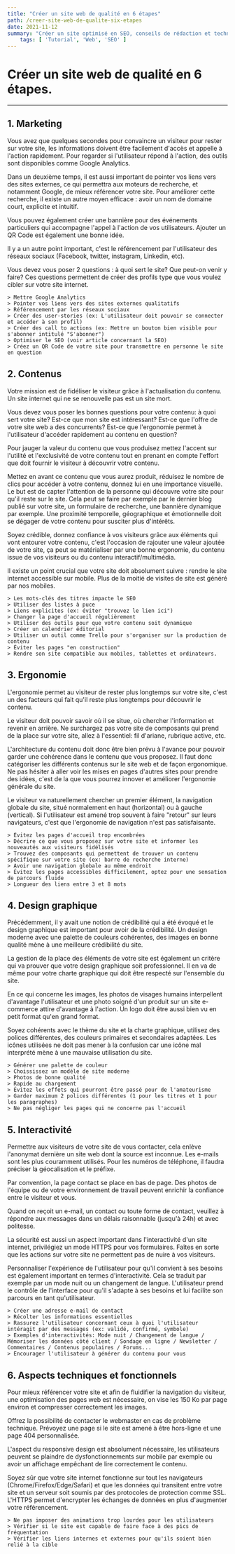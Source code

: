 ```yaml
---
title: "Créer un site web de qualité en 6 étapes"
path: /creer-site-web-de-qualite-six-etapes
date: 2021-11-12
summary: "Créer un site optimisé en SEO, conseils de rédaction et technique"
	tags: [ 'Tutorial', 'Web', 'SEO' ]
---
```


# Créer un site web de qualité en 6 étapes.

---

## 1. Marketing

Vous avez que quelques secondes pour convaincre un visiteur pour rester sur votre site, les informations doivent être facilement d'accès et appelle à l'action rapidement. Pour regarder si l'utilisateur répond à l'action, des outils sont disponibles comme Google Analytics.

Dans un deuxième temps, il est aussi important de pointer vos liens vers des sites externes, ce qui permettra aux moteurs de recherche, et notamment Google, de mieux référencer votre site. Pour améliorer cette recherche, il existe un autre moyen efficace : avoir un nom de domaine court, explicite et intuitif.

Vous pouvez également créer une bannière pour des événements particuliers qui accompagne l'appel à l'action de vos utilisateurs. Ajouter un QR Code est également une bonne idée.

Il y a un autre point important, c'est le référencement par l'utilisateur des réseaux sociaux (Facebook, twitter, instagram, Linkedin, etc).

Vous devez vous poser 2 questions : à quoi sert le site? Que peut-on venir y faire? Ces questions permettent de créer des profils type que vous voulez cibler sur votre site internet.

```
> Mettre Google Analytics
> Pointer vos liens vers des sites externes qualitatifs
> Référencement par les réseaux sociaux
> Créer des user-stories (ex: L'utilisateur doit pouvoir se connecter et accéder à son profil)
> Créer des call to actions (ex: Mettre un bouton bien visible pour s'abonner intitulé "S'abonner")
> Optimiser le SEO (voir article concernant la SEO)
> Créez un QR Code de votre site pour transmettre en personne le site en question
```

## 2. Contenus

Votre mission est de fidéliser le visiteur grâce à l'actualisation du contenu. Un site internet qui ne se renouvelle pas est un site mort.

Vous devez vous poser les bonnes questions pour votre contenu: à quoi sert votre site? Est-ce que mon site est intéressant? Est-ce que l'offre de votre site web a des concurrents? Est-ce que l'ergonomie permet à l'utilisateur d'accéder rapidement au contenu en question?

Pour jauger la valeur du contenu que vous produisez mettez l'accent sur l'utilité et l'exclusivité de votre contenu tout en prenant en compte l'effort que doit fournir le visiteur à découvrir votre contenu.

Mettez en avant ce contenu que vous aurez produit, réduisez le nombre de clics pour accéder à votre contenu, donnez lui en une importance visuelle. Le but est de capter l'attention de la personne qui découvre votre site pour qu'il reste sur le site.
Cela peut se faire par exemple par le dernier blog publié sur votre site, un formulaire de recherche, une bannière dynamique par exemple. Une proximité temporelle, géographique et émotionnelle doit se dégager de votre contenu pour susciter plus d'intérêts.

Soyez crédible, donnez confiance à vos visiteurs grâce aux éléments qui vont entourer votre contenu, c'est l'occasion de rajouter une valeur ajoutée de votre site, ça peut se matérialiser par une bonne ergonomie, du contenu issue de vos visiteurs ou du contenu interactif/multimédia.

Il existe un point crucial que votre site doit absolument suivre : rendre le site internet accessible sur mobile. Plus de la moitié de visites de site est généré par nos mobiles.

```
> Les mots-clés des titres impacte le SEO
> Utiliser des listes à puce
> Liens explicites (ex: éviter "trouvez le lien ici")
> Changer la page d'accueil régulièrement
> Utiliser des outils pour que votre contenu soit dynamique
> Créer un calendrier éditorial
> Utiliser un outil comme Trello pour s'organiser sur la production de contenu
> Éviter les pages "en construction"
> Rendre son site compatible aux mobiles, tablettes et ordinateurs.
```

## 3. Ergonomie

L'ergonomie permet au visiteur de rester plus longtemps sur votre site, c'est un des facteurs qui fait qu'il reste plus longtemps pour découvrir le contenu.

Le visiteur doit pouvoir savoir où il se situe, où chercher l'information et revenir en arrière. Ne surchargez pas votre site de composants qui prend de la place sur votre site, allez à l'essentiel: fil d'ariane, rubrique active, etc.

L'architecture du contenu doit donc être bien prévu à l'avance pour pouvoir garder une cohérence dans le contenu que vous proposez. Il faut donc catégoriser les différents contenus sur le site web et de façon ergonomique. Ne pas hésiter à aller voir les mises en pages d'autres sites pour prendre des idées, c'est de la que vous pourrez innover et améliorer l'ergonomie générale du site.

Le visiteur va naturellement chercher un premier élément, la navigation globale du site, situé normalement en haut (horizontal) ou à gauche (vertical). Si l'utilisateur est amené trop souvent à faire "retour" sur leurs navigateurs, c'est que l'ergonomie de navigation n'est pas satisfaisante.

```
> Évitez les pages d'accueil trop encombrées
> Décrire ce que vous proposez sur votre site et informer les nouveautés aux visiteurs fidélisés
> Trouvez des composants qui permettent de trouver un contenu spécifique sur votre site (ex: barre de recherche interne)
> Avoir une navigation globale au même endroit
> Évitez les pages accessibles difficilement, optez pour une sensation de parcours fluide
> Longueur des liens entre 3 et 8 mots
```

## 4. Design graphique

Précédemment, il y avait une notion de crédibilité qui a été évoqué et le design graphique est important pour avoir de la crédibilité. Un design moderne avec une palette de couleurs cohérentes, des images en bonne qualité mène à une meilleure crédibilité du site. 

La gestion de la place des éléments de votre site est également un critère qui va prouver que votre design graphique soit professionnel. Il en va de même pour votre charte graphique qui doit être respecté sur l'ensemble du site.

En ce qui concerne les images, les photos de visages humains interpellent d'avantage l'utilisateur et une photo soigné d'un produit sur un site e-commerce attire d'avantage à l'action. Un logo doit être aussi bien vu en petit format qu'en grand format.

Soyez cohérents avec le thème du site et la charte graphique, utilisez des polices différentes, des couleurs primaires et secondaires adaptées. Les icônes utilisées ne doit pas mener à la confusion car une icône mal interprété mène à une mauvaise utilisation du site.

```
> Générer une palette de couleur
> Choississez un modèle de site moderne
> Photos de bonne qualité
> Rapide au chargement
> Évitez les effets qui pourront être passé pour de l'amateurisme
> Garder maximum 2 polices différentes (1 pour les titres et 1 pour les paragraphes)
> Ne pas négliger les pages qui ne concerne pas l'accueil
```

## 5. Interactivité

Permettre aux visiteurs de votre site de vous contacter, cela enlève l'anonymat dernière un site web dont la source est inconnue. Les e-mails sont les plus couramment utilisés. Pour les numéros de téléphone, il faudra préciser la géocalisation et le préfixe. 

Par convention, la page contact se place en bas de page. Des photos de l'équipe ou de votre environnement de travail peuvent enrichir la confiance entre le visiteur et vous.

Quand on reçoit un e-mail, un contact ou toute forme de contact, veuillez à répondre aux messages dans un délais raisonnable (jusqu'à 24h) et avec politesse.

La sécurité est aussi un aspect important dans l'interactivité d'un site internet, privilégiez un mode HTTPS pour vos formulaires. Faîtes en sorte que les actions sur votre site ne permettent pas de nuire à vos visiteurs.

Personnaliser l'expérience de l'utilisateur pour qu'il convient à ses besoins est également important en termes d'interactivité. Cela se traduit par exemple par un mode nuit ou un changement de langue. L'utilisateur prend le contrôle de l'interface pour qu'il s'adapte à ses besoins et lui facilite son parcours en tant qu'utilisateur. 

```
> Créer une adresse e-mail de contact
> Récolter les informations essentielles
> Rassurez l'utilisateur concernant ceux à quoi l'utilisateur intéragit par des messages (ex: validé, confirmé, symbole)
> Exemples d'interactivités: Mode nuit / Changement de langue / Mémoriser les données côté client / Sondage en ligne / Newsletter / Commentaires / Contenus populaires / Forums...
> Encourager l'utilisateur à générer du contenu pour vous
```

## 6. Aspects techniques et fonctionnels

Pour mieux référencer votre site et afin de fluidifier la navigation du visiteur, une optimisation des pages web est nécessaire, on vise les 150 Ko par page environ et compresser correctement les images.

Offrez la possibilité de contacter le webmaster en cas de problème technique. Prévoyez une page si le site est amené à être hors-ligne et une page 404 personnalisée.

L'aspect du responsive design est absolument nécessaire, les utilisateurs peuvent se plaindre de dysfonctionnements sur mobile par exemple ou avoir un affichage empêchant de lire correctement le contenu.

Soyez sûr que votre site internet fonctionne sur tout les navigateurs (Chrome/Firefox/Edge/Safari) et que les données qui transitent entre votre site et un serveur soit soumis par des protocoles de protection comme SSL. L'HTTPS permet d'encrypter les échanges de données en plus d'augmenter votre référencement.


```
> Ne pas imposer des animations trop lourdes pour les utilisateurs
> Vérifier si le site est capable de faire face à des pics de fréquentation
> Vérifier les liens internes et externes pour qu'ils soient bien relié à la cible
```